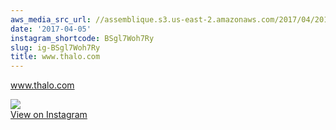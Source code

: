 ```yaml
---
aws_media_src_url: //assemblique.s3.us-east-2.amazonaws.com/2017/04/2017-04-05_15-48-27_UTC.jpg
date: '2017-04-05'
instagram_shortcode: BSgl7Woh7Ry
slug: ig-BSgl7Woh7Ry
title: www.thalo.com
---
```


www.thalo.com 

![](//assemblique.s3.us-east-2.amazonaws.com/2017/04/2017-04-05_15-48-27_UTC.jpg)   
[View on Instagram](https://www.instagram.com/p/BSgl7Woh7Ry/)